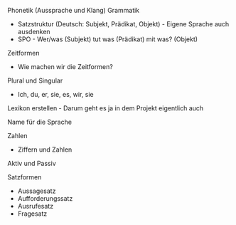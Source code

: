 Phonetik (Aussprache und Klang)
Grammatik
- Satzstruktur (Deutsch: Subjekt, Prädikat, Objekt) -  Eigene Sprache auch ausdenken
- SPO - Wer/was (Subjekt) tut was (Prädikat) mit was? (Objekt)

Zeitformen
- Wie machen wir die Zeitformen?

Plural und Singular
- Ich, du, er, sie, es, wir, sie

Lexikon erstellen - Darum geht es ja in dem Projekt eigentlich auch

Name für die Sprache

Zahlen
- Ziffern und Zahlen

Aktiv und Passiv

Satzformen
- Aussagesatz
- Aufforderungssatz
- Ausrufesatz
- Fragesatz 

